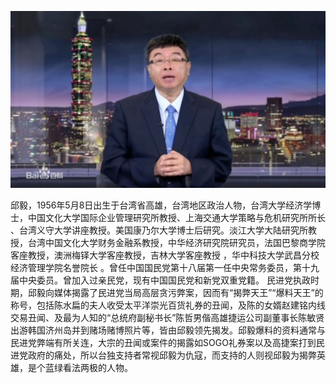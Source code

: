 ![qiuyi](qiu.jpg)

邱毅，1956年5月8日出生于台湾省高雄，台湾地区政治人物，台湾大学经济学博士，中国文化大学国际企业管理研究所教授、上海交通大学策略与危机研究所所长 、台湾义守大学讲座教授。美国康乃尔大学博士后研究。淡江大学大陆研究所教授，台湾中国文化大学财务金融系教授，中华经济研究院研究员，法国巴黎商学院客座教授，澳洲梅铎大学客座教授，吉林大学客座教授  ，华中科技大学武昌分校经济管理学院名誉院长 。曾任中国国民党第十八届第一任中央常务委员，第十九届中央委员。曾加入过亲民党，现有中国国民党和新党双重党籍。 
民进党执政时期，邱毅向媒体揭露了民进党当局高层贪污弊案，因而有“揭弊天王”“爆料天王”的称号，包括陈水扁的夫人收受太平洋崇光百货礼券的丑闻，及陈的女婿赵建铭内线交易丑闻、及最为人知的“总统府副秘书长”陈哲男偕高雄捷运公司副董事长陈敏贤出游韩国济州岛并到赌场赌博照片等，皆由邱毅领先揭发。邱毅爆料的资料通常与民进党弊端有所关连，大宗的丑闻或案件的揭露如SOGO礼券案以及高捷案打到民进党政府的痛处，所以台独支持者常视邱毅为仇寇，而支持的人则视邱毅为揭弊英雄，是个蓝绿看法两极的人物。
